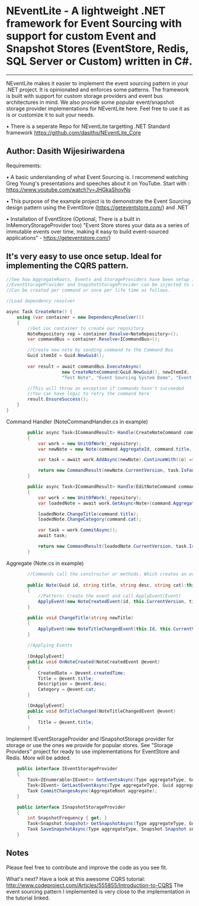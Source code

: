 # NEventLite - A lightweight .NET framework for Event Sourcing with support for custom Event and Snapshot Stores (EventStore, Redis, SQL Server or Custom) written in C#.
---------------------------------
NEventLite makes it easier to implement the event sourcing pattern in your .NET project. It is opinionated and enforces some patterns. The framework is built with support for custom storage providers and event bus architectures in mind. We also provide some popular event/snapshot storage provider implementations for NEventLite here. Feel free to use it as is or customize it to suit your needs.

• There is a seperate Repo for NEventLite targetting .NET Standard framework https://github.com/dasiths/NEventLite_Core

Author: Dasith Wijesiriwardena
----------------------------------
Requirements:

•	A basic understanding of what Event Sourcing is. I recommend watching Greg Young's presentations and speeches about it on YouTube. 
Start with : https://www.youtube.com/watch?v=JHGkaShoyNs

• This purpose of the example project is to demonstrate the Event Sourcing design pattern using the EventStore (https://geteventstore.com/) and .NET

•	Installation of EventStore (Optional, There is a built in InMemoryStorageProvider too)
"Event Store stores your data as a series of immutable events over time, making it easy to build event-sourced applications" - https://geteventstore.com/)

It's very easy to use once setup. Ideal for implementing the CQRS pattern.
------------------------------------
```C#
//See how AggregateRoots, Events and StorageProviders have been setup in the Example project.
//EventStorageProvider and SnapshotStorageProvider can be injected to the Repository.
//Can be created per command or once per life time as follows.

//Load dependency resolver

async Task CreateNote() {
    using (var container = new DependencyResolver())
    {
        //Get ioc container to create our repository
        NoteRepository rep = container.Resolve<NoteRepository>();
        var commandBus = container.Resolve<ICommandBus>();        

        //Create new note by sending command to the Command Bus
        Guid itemId = Guid.NewGuid();
        
        var result = await commandBus.ExecuteAsync(
                     new CreateNoteCommand(Guid.NewGuid(), newItemId, -1,
                     "Test Note", "Event Sourcing System Demo", "Event Sourcing"));	   

		//This will throw an exception if commands hasn't succeeded
		//You can have logic to retry the command here
		result.EnsureSuccess();
    }
}

```
Command Handler (NoteCommandHandler.cs in example)

```C#
        public async Task<ICommandResult> Handle(CreateNoteCommand command)
        {
            var work = new UnitOfWork(_repository);
            var newNote = new Note(command.AggregateId, command.title, command.desc, command.cat);

            var task = await work.AddAsync(newNote).ContinueWith((o) => work.CommitAsync());

            return new CommandResult(newNote.CurrentVersion, task.IsFaulted == false, task.Exception?.Message);
        }

        public async Task<ICommandResult> Handle(EditNoteCommand command)
        {
            var work = new UnitOfWork(_repository);
            var loadedNote = await work.GetAsync<Note>(command.AggregateId, command.TargetVersion);

            loadedNote.ChangeTitle(command.title);
            loadedNote.ChangeCategory(command.cat);

            var task = work.CommitAsync();
            await task;

            return new CommandResult(loadedNote.CurrentVersion, task.IsFaulted == false, task.Exception?.Message);
        }
```
Aggregate (Note.cs in example)

```C#
        //Commands call the constructor or methods. Which creates an event and applies it to the Aggregate.
        
        public Note(Guid id, string title, string desc, string cat):this()
        {
            //Pattern: Create the event and call ApplyEvent(Event)
            ApplyEvent(new NoteCreatedEvent(id, this.CurrentVersion, title, desc, cat, DateTime.Now));
        }    

        public void ChangeTitle(string newTitle)
        {
            ApplyEvent(new NoteTitleChangedEvent(this.Id, this.CurrentVersion, newTitle));
        }
        
        //Applying Events
        
        [OnApplyEvent]
        public void OnNoteCreated(NoteCreatedEvent @event)
        {
            CreatedDate = @event.createdTime;
            Title = @event.title;
            Description = @event.desc;
            Category = @event.cat;
        }

        [OnApplyEvent]
        public void OnTitleChanged(NoteTitleChangedEvent @event)
        {
            Title = @event.title;
        }
```

Implement IEventStorageProvider and ISnapshotStorage provider for storage or use the ones we provide for popular stores. See "Storage Providers" project for ready to use implementations for EventStore and Redis. More will be added.

```C#
    public interface IEventStorageProvider
    {
        Task<IEnumerable<IEvent>> GetEventsAsync(Type aggregateType, Guid aggregateId, int start, int count);
        Task<IEvent> GetLastEventAsync(Type aggregateType, Guid aggregateId);
        Task CommitChangesAsync(AggregateRoot aggregate);
    }

	public interface ISnapshotStorageProvider
    {
        int SnapshotFrequency { get; }
        Task<Snapshot.Snapshot> GetSnapshotAsync(Type aggregateType, Guid aggregateId);
        Task SaveSnapshotAsync(Type aggregateType, Snapshot.Snapshot snapshot);
    }
```

Notes
------------------------------------
Please feel free to contribute and improve the code as you see fit.

What's next?
Have a look at this awesome CQRS tutorial: http://www.codeproject.com/Articles/555855/Introduction-to-CQRS
The event sourcing pattern I implemented is very close to the implementation in the tutorial linked.
